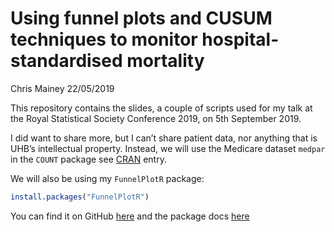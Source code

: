 Using funnel plots and CUSUM techniques to monitor hospital-standardised
mortality
================
Chris Mainey
22/05/2019

This repository contains the slides, a couple of scripts used for my
talk at the Royal Statistical Society Conference 2019, on 5th September
2019.

I did want to share more, but I can’t share patient data, nor anything
that is UHB’s intellectual property. Instead, we will use the Medicare
dataset `medpar` in the `COUNT` package see
[CRAN](https://cran.r-project.org/web/packages/COUNT/index.html) entry.

We will also be using my `FunnelPlotR` package:

``` r
install.packages("FunnelPlotR")
```

You can find it on GitHub
[here](https://cran.r-project.org/web/packages/FunnelPlotR/index.html)
and the package docs [here](https://chrismainey.github.io/FunnelPlotR/)
